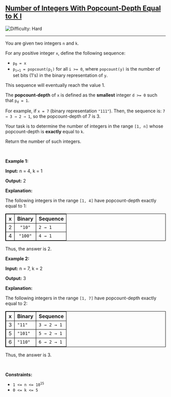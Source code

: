<h2><a href="https://leetcode.com/problems/number-of-integers-with-popcount-depth-equal-to-k-i">Number of Integers With Popcount-Depth Equal to K I</a></h2> <img src='https://img.shields.io/badge/Difficulty-Hard-red' alt='Difficulty: Hard' /><hr><p>You are given two integers <code>n</code> and <code>k</code>.</p>

<p>For any positive integer <code>x</code>, define the following sequence:</p>

<ul>
	<li><code>p<sub>0</sub> = x</code></li>
	<li><code>p<sub>i+1</sub> = popcount(p<sub>i</sub>)</code> for all <code>i &gt;= 0</code>, where <code>popcount(y)</code> is the number of set bits (1&#39;s) in the binary representation of <code>y</code>.</li>
</ul>

<p>This sequence will eventually reach the value 1.</p>

<p>The <strong>popcount-depth</strong> of <code>x</code> is defined as the <strong>smallest</strong> integer <code>d &gt;= 0</code> such that <code>p<sub>d</sub> = 1</code>.</p>

<p>For example, if <code>x = 7</code> (binary representation <code>&quot;111&quot;</code>). Then, the sequence is: <code>7 &rarr; 3 &rarr; 2 &rarr; 1</code>, so the popcount-depth of 7 is 3.</p>

<p>Your task is to determine the number of integers in the range <code>[1, n]</code> whose popcount-depth is <strong>exactly</strong> equal to <code>k</code>.</p>

<p>Return the number of such integers.</p>

<p>&nbsp;</p>
<p><strong class="example">Example 1:</strong></p>

<div class="example-block">
<p><strong>Input:</strong> <span class="example-io">n = 4, k = 1</span></p>

<p><strong>Output:</strong> <span class="example-io">2</span></p>

<p><strong>Explanation:</strong></p>

<p>The following integers in the range <code>[1, 4]</code> have popcount-depth exactly equal to 1:</p>

<table style="border: 1px solid black;">
	<thead>
		<tr>
			<th align="center" style="border: 1px solid black;">x</th>
			<th align="center" style="border: 1px solid black;">Binary</th>
			<th align="left" style="border: 1px solid black;">Sequence</th>
		</tr>
	</thead>
	<tbody>
		<tr>
			<td align="center" style="border: 1px solid black;">2</td>
			<td align="center" style="border: 1px solid black;"><code>&quot;10&quot;</code></td>
			<td align="left" style="border: 1px solid black;"><code>2 &rarr; 1</code></td>
		</tr>
		<tr>
			<td align="center" style="border: 1px solid black;">4</td>
			<td align="center" style="border: 1px solid black;"><code>&quot;100&quot;</code></td>
			<td align="left" style="border: 1px solid black;"><code>4 &rarr; 1</code></td>
		</tr>
	</tbody>
</table>

<p>Thus, the answer is 2.</p>
</div>

<p><strong class="example">Example 2:</strong></p>

<div class="example-block">
<p><strong>Input:</strong> <span class="example-io">n = 7, k = 2</span></p>

<p><strong>Output:</strong> <span class="example-io">3</span></p>

<p><strong>Explanation:</strong></p>

<p>The following integers in the range <code>[1, 7]</code> have popcount-depth exactly equal to 2:</p>

<table style="border: 1px solid black;">
	<thead>
		<tr>
			<th style="border: 1px solid black;">x</th>
			<th style="border: 1px solid black;">Binary</th>
			<th style="border: 1px solid black;">Sequence</th>
		</tr>
	</thead>
	<tbody>
		<tr>
			<td style="border: 1px solid black;">3</td>
			<td style="border: 1px solid black;"><code>&quot;11&quot;</code></td>
			<td style="border: 1px solid black;"><code>3 &rarr; 2 &rarr; 1</code></td>
		</tr>
		<tr>
			<td style="border: 1px solid black;">5</td>
			<td style="border: 1px solid black;"><code>&quot;101&quot;</code></td>
			<td style="border: 1px solid black;"><code>5 &rarr; 2 &rarr; 1</code></td>
		</tr>
		<tr>
			<td style="border: 1px solid black;">6</td>
			<td style="border: 1px solid black;"><code>&quot;110&quot;</code></td>
			<td style="border: 1px solid black;"><code>6 &rarr; 2 &rarr; 1</code></td>
		</tr>
	</tbody>
</table>

<p>Thus, the answer is 3.</p>
</div>

<p>&nbsp;</p>
<p><strong>Constraints:</strong></p>

<ul>
	<li><code>1 &lt;= n &lt;= 10<sup>15</sup></code></li>
	<li><code>0 &lt;= k &lt;= 5</code></li>
</ul>
